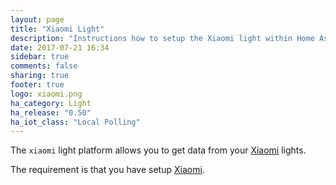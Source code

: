 ```yaml
---
layout: page
title: "Xiaomi Light"
description: "Instructions how to setup the Xiaomi light within Home Assistant."
date: 2017-07-21 16:34
sidebar: true
comments: false
sharing: true
footer: true
logo: xiaomi.png
ha_category: Light
ha_release: "0.50"
ha_iot_class: "Local Polling"
---
```



The `xiaomi` light platform allows you to get data from your [Xiaomi](http://www.mi.com/en/) lights.

The requirement is that you have setup [Xiaomi](/components/xiaomi/).

